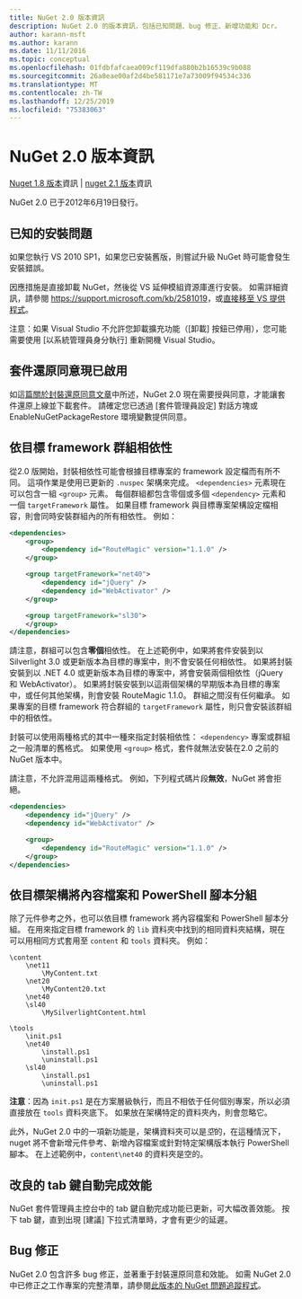 ```yaml
---
title: NuGet 2.0 版本資訊
description: NuGet 2.0 的版本資訊，包括已知問題、bug 修正、新增功能和 Dcr。
author: karann-msft
ms.author: karann
ms.date: 11/11/2016
ms.topic: conceptual
ms.openlocfilehash: 01fdbfafcaea009cf119dfa880b2b16539c9b088
ms.sourcegitcommit: 26a8eae00af2d4be581171e7a73009f94534c336
ms.translationtype: MT
ms.contentlocale: zh-TW
ms.lasthandoff: 12/25/2019
ms.locfileid: "75383063"
---
```

# <a name="nuget-20-release-notes"></a>NuGet 2.0 版本資訊

[Nuget 1.8 版本](../release-notes/nuget-1.8.md)資訊 | [nuget 2.1 版本](../release-notes/nuget-2.1.md)資訊

NuGet 2.0 已于2012年6月19日發行。

## <a name="known-installation-issue"></a>已知的安裝問題
如果您執行 VS 2010 SP1，如果您已安裝舊版，則嘗試升級 NuGet 時可能會發生安裝錯誤。

因應措施是直接卸載 NuGet，然後從 VS 延伸模組資源庫進行安裝。  如需詳細資訊，請參閱 <https://support.microsoft.com/kb/2581019>，或[直接移至 VS 提供程式](http://bit.ly/vsixcertfix)。

注意：如果 Visual Studio 不允許您卸載擴充功能（[卸載] 按鈕已停用），您可能需要使用 [以系統管理員身分執行] 重新開機 Visual Studio。

## <a name="package-restore-consent-is-now-active"></a>套件還原同意現已啟用

如這[篇關於封裝還原同意文章](http://blog.nuget.org/20120518/package-restore-and-consent.html)中所述，NuGet 2.0 現在需要授與同意，才能讓套件還原上線並下載套件。 請確定您已透過 [套件管理員設定] 對話方塊或 EnableNuGetPackageRestore 環境變數提供同意。

## <a name="group-dependencies-by-target-frameworks"></a>依目標 framework 群組相依性

從2.0 版開始，封裝相依性可能會根據目標專案的 framework 設定檔而有所不同。 這項作業是使用已更新的 `.nuspec` 架構來完成。 `<dependencies>` 元素現在可以包含一組 `<group>` 元素。 每個群組都包含零個或多個 `<dependency>` 元素和一個 `targetFramework` 屬性。 如果目標 framework 與目標專案架構設定檔相容，則會同時安裝群組內的所有相依性。 例如：

```xml
<dependencies>
    <group>
        <dependency id="RouteMagic" version="1.1.0" />
    </group>

    <group targetFramework="net40">
        <dependency id="jQuery" />
        <dependency id="WebActivator" />
    </group>

    <group targetFramework="sl30">
    </group>
</dependencies>
```

請注意，群組可以包含**零個**相依性。 在上述範例中，如果將套件安裝到以 Silverlight 3.0 或更新版本為目標的專案中，則不會安裝任何相依性。 如果將封裝安裝到以 .NET 4.0 或更新版本為目標的專案中，將會安裝兩個相依性（jQuery 和 WebActivator）。  如果將封裝安裝到以這兩個架構的早期版本為目標的專案中，或任何其他架構，則會安裝 RouteMagic 1.1.0。 群組之間沒有任何繼承。 如果專案的目標 framework 符合群組的 `targetFramework` 屬性，則只會安裝該群組中的相依性。

封裝可以使用兩種格式的其中一種來指定封裝相依性： `<dependency>` 專案或群組之一般清單的舊格式。 如果使用 `<group>` 格式，套件就無法安裝在2.0 之前的 NuGet 版本中。

請注意，不允許混用這兩種格式。 例如，下列程式碼片段**無效**，NuGet 將會拒絕。

```xml
<dependencies>
    <dependency id="jQuery" />
    <dependency id="WebActivator" />

    <group>
        <dependency id="RouteMagic" version="1.1.0" />
    </group>
</dependencies>
```

## <a name="grouping-content-files-and-powershell-scripts-by-target-framework"></a>依目標架構將內容檔案和 PowerShell 腳本分組

除了元件參考之外，也可以依目標 framework 將內容檔案和 PowerShell 腳本分組。 在用來指定目標 framework 的 `lib` 資料夾中找到的相同資料夾結構，現在可以用相同方式套用至 `content` 和 `tools` 資料夾。 例如：

    \content
        \net11
            \MyContent.txt
        \net20
            \MyContent20.txt
        \net40
        \sl40
            \MySilverlightContent.html

    \tools
        \init.ps1
        \net40
            \install.ps1
            \uninstall.ps1
        \sl40
            \install.ps1
            \uninstall.ps1

**注意**：因為 `init.ps1` 是在方案層級執行，而且不相依于任何個別專案，所以必須直接放在 `tools` 資料夾底下。 如果放在架構特定的資料夾內，則會忽略它。

此外，NuGet 2.0 中的一項新功能是，架構資料夾可以是*空*的，在這種情況下，nuget 將不會新增元件參考、新增內容檔案或針對特定架構版本執行 PowerShell 腳本。 在上述範例中，`content\net40` 的資料夾是空的。

## <a name="improved-tab-completion-performance"></a>改良的 tab 鍵自動完成效能
NuGet 套件管理員主控台中的 tab 鍵自動完成功能已更新，可大幅改善效能。 按下 tab 鍵，直到出現 [建議] 下拉式清單時，才會有更少的延遲。

## <a name="bug-fixes"></a>Bug 修正
NuGet 2.0 包含許多 bug 修正，並著重于封裝還原同意和效能。
如需 NuGet 2.0 中已修正之工作專案的完整清單，請參閱[此版本的 NuGet 問題追蹤程式](http://nuget.codeplex.com/workitem/list/advanced?keyword=&status=Closed&type=All&priority=All&release=NuGet%202.0&assignedTo=All&component=All&sortField=Votes&sortDirection=Descending&page=0)。
